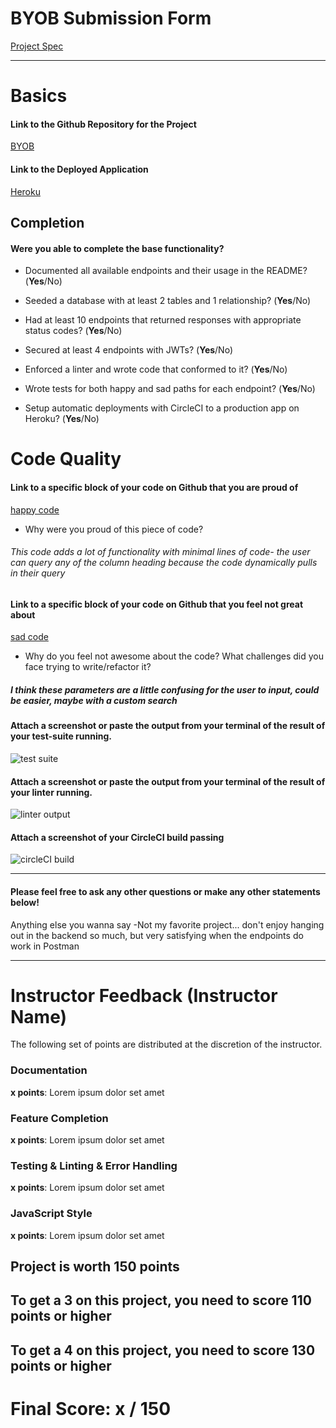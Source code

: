 # BYOB Submission Form

[Project Spec](http://frontend.turing.io/projects/build-your-own-backend.html)

------

# Basics

#### Link to the Github Repository for the Project
[BYOB](https://github.com/anderswood/byob)

#### Link to the Deployed Application
[Heroku](https://byob-notbeer.herokuapp.com/)


## Completion

#### Were you able to complete the base functionality?

* Documented all available endpoints and their usage in the README?
(**Yes**/No)

* Seeded a database with at least 2 tables and 1 relationship?
(**Yes**/No)

* Had at least 10 endpoints that returned responses with appropriate status codes?
(**Yes**/No)

* Secured at least 4 endpoints with JWTs?
(**Yes**/No)

* Enforced a linter and wrote code that conformed to it?
(**Yes**/No)

* Wrote tests for both happy and sad paths for each endpoint?
(**Yes**/No)

* Setup automatic deployments with CircleCI to a production app on Heroku?
(**Yes**/No)

# Code Quality

#### Link to a specific block of your code on Github that you are proud of
[happy code](https://github.com/anderswood/byob/blob/master/server.js#L118-L144)

* Why were you proud of this piece of code?
###### This code adds a lot of functionality with minimal lines of code- the user can query any of the column heading because the code dynamically pulls in their query

#### Link to a specific block of your code on Github that you feel not great about
[sad code](https://github.com/anderswood/byob/blob/master/server.js#L227-L248)

* Why do you feel not awesome about the code? What challenges did you face trying to write/refactor it?
##### I think these parameters are a little confusing for the user to input, could be easier, maybe with a custom search

#### Attach a screenshot or paste the output from your terminal of the result of your test-suite running.

![test suite](http://i.imgur.com/gFCtIi9.png)

#### Attach a screenshot or paste the output from your terminal of the result of your linter running.

![linter output](http://i.imgur.com/pa0GhiK.png)

#### Attach a screenshot of your CircleCI build passing

![circleCI build](http://i.imgur.com/mBOaUeI.png)

-----

#### Please feel free to ask any other questions or make any other statements below!

Anything else you wanna say
-Not my favorite project... don't enjoy hanging out in the backend so much, but very satisfying when the endpoints do work in Postman

-----


# Instructor Feedback (Instructor Name)

The following set of points are distributed at the discretion of the instructor.

### Documentation

**x points**: Lorem ipsum dolor set amet

### Feature Completion

**x points**: Lorem ipsum dolor set amet

### Testing & Linting & Error Handling

**x points**: Lorem ipsum dolor set amet

### JavaScript Style

**x points**: Lorem ipsum dolor set amet


## Project is worth 150 points

## To get a 3 on this project, you need to score 110 points or higher
## To get a 4 on this project, you need to score 130 points or higher

# Final Score: x / 150
